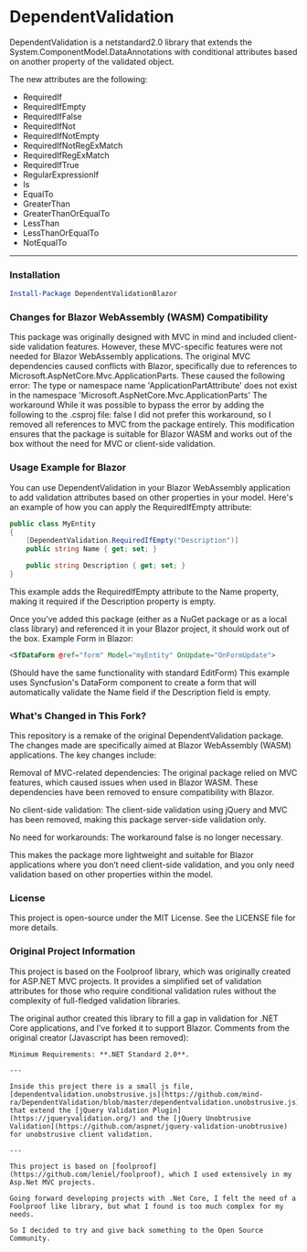 # DependentValidation

DependentValidation is a netstandard2.0 library that extends the System.ComponentModel.DataAnnotations with conditional attributes based on another property of the validated object.

The new attributes are the following:

- RequiredIf
- RequiredIfEmpty
- RequiredIfFalse
- RequiredIfNot
- RequiredIfNotEmpty
- RequiredIfNotRegExMatch
- RequiredIfRegExMatch
- RequiredIfTrue
- RegularExpressionIf
- Is
- EqualTo
- GreaterThan
- GreaterThanOrEqualTo
- LessThan
- LessThanOrEqualTo
- NotEqualTo

--- 

### Installation
``` powershell
Install-Package DependentValidationBlazor
```
### Changes for Blazor WebAssembly (WASM) Compatibility

This package was originally designed with MVC in mind and included client-side validation features. However, these MVC-specific features were not needed for Blazor WebAssembly applications. The original MVC dependencies caused conflicts with Blazor, specifically due to references to Microsoft.AspNetCore.Mvc.ApplicationParts. These caused the following error:
The type or namespace name 'ApplicationPartAttribute' does not exist in the namespace 'Microsoft.AspNetCore.Mvc.ApplicationParts'
The workaround
While it was possible to bypass the error by adding the following to the .csproj file:
<PropertyGroup>
    <GenerateMvcApplicationPartsAssemblyAttributes>false</GenerateMvcApplicationPartsAssemblyAttributes>
</PropertyGroup>
I did not prefer this workaround, so I removed all references to MVC from the package entirely. This modification ensures that the package is suitable for Blazor WASM and works out of the box without the need for MVC or client-side validation.

### Usage Example for Blazor
You can use DependentValidation in your Blazor WebAssembly application to add validation attributes based on other properties in your model. Here's an example of how you can apply the RequiredIfEmpty attribute:

```csharp
public class MyEntity
{
    [DependentValidation.RequiredIfEmpty("Description")]
    public string Name { get; set; }

    public string Description { get; set; }
}
```

This example adds the RequiredIfEmpty attribute to the Name property, making it required if the Description property is empty.

Once you’ve added this package (either as a NuGet package or as a local class library) and referenced it in your Blazor project, it should work out of the box.
Example Form in Blazor:

```html
<SfDataForm @ref="form" Model="myEntity" OnUpdate="OnFormUpdate">
```
(Should have the same functionality with standard EditForm)
This example uses Syncfusion's DataForm component to create a form that will automatically validate the Name field if the Description field is empty.
### What's Changed in This Fork?

This repository is a remake of the original DependentValidation package. The changes made are specifically aimed at Blazor WebAssembly (WASM) applications. The key changes include:

Removal of MVC-related dependencies: The original package relied on MVC features, which caused issues when used in Blazor WASM. These dependencies have been removed to ensure compatibility with Blazor.

No client-side validation: The client-side validation using jQuery and MVC has been removed, making this package server-side validation only.

No need for workarounds: The workaround <GenerateMvcApplicationPartsAssemblyAttributes>false</GenerateMvcApplicationPartsAssemblyAttributes> is no longer necessary.

This makes the package more lightweight and suitable for Blazor applications where you don’t need client-side validation, and you only need validation based on other properties within the model.

### License
This project is open-source under the MIT License. See the LICENSE file for more details.

### Original Project Information
This project is based on the Foolproof library, which was originally created for ASP.NET MVC projects. It provides a simplified set of validation attributes for those who require conditional validation rules without the complexity of full-fledged validation libraries.

The original author created this library to fill a gap in validation for .NET Core applications, and I’ve forked it to support Blazor.
Comments from the original creator (Javascript has been removed):
```
Minimum Requirements: **.NET Standard 2.0**.

--- 

Inside this project there is a small js file, [dependentvalidation.unobstrusive.js](https://github.com/mind-ra/DependentValidation/blob/master/dependentvalidation.unobstrusive.js) that extend the [jQuery Validation Plugin](https://jqueryvalidation.org/) and the [jQuery Unobtrusive Validation](https://github.com/aspnet/jquery-validation-unobtrusive) for unobstrusive client validation.

---

This project is based on [foolproof](https://github.com/leniel/foolproof), which I used extensively in my Asp.Net MVC projects.

Going forward developing projects with .Net Core, I felt the need of a Foolproof like library, but what I found is too much complex for my needs.

So I decided to try and give back something to the Open Source Community.
